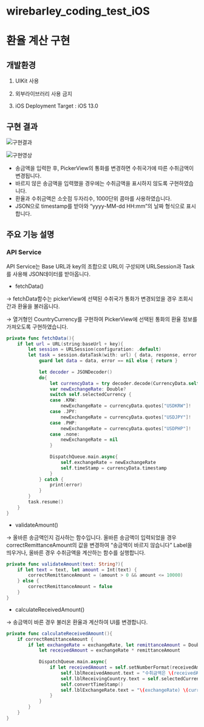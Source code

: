 # wirebarley_coding_test_iOS

# 환율 계산 구현

## 개발환경

1. UIKit 사용

2. 외부라이브러리 사용 금지

3. iOS Deployment Target : iOS 13.0

## 구현 결과  

![구현결과](https://github.com/Yeji-Jang1210/wirebarley_coding_test_iOS/assets/62092491/37182b3a-bfaa-4b5d-b31e-8e3f4631b80b)

![구현영상](https://github.com/Yeji-Jang1210/wirebarley_coding_test_iOS/assets/62092491/a5e8e1d9-23fe-40c0-9006-6be8f0ffaab0)


- 송금액을 입력한 후, PickerView의 통화를 변경하면 수취국가에 따른 수취금액이 변경됩니다.
- 바르지 않은 송금액을 입력했을 경우에는 수취금액을 표시하지 않도록 구현하였습니다.
- 환율과 수취금액은 소숫점 두자리수, 1000단위 콤마를 사용하였습니다.
- JSON으로 timestamp를 받아와 “yyyy-MM-dd HH:mm”의 날짜 형식으로 표시합니다.

## 주요 기능 설명

### API Service

API Service는 Base URL과 key의 조합으로 URL이 구성되며 URLSession과 Task를 사용해 JSON데이터를 받아옵니다.

- fetchData()

→ fetchData함수는 pickerView에 선택된 수취국가 통화가 변경되었을 경우 조회시간과 환율을 불러옵니다.

→ 열거형인 CountryCurrency를 구현하여 PickerView에 선택된 통화의 환율 정보를 가져오도록 구현하였습니다.

```swift
private func fetchData(){
    if let url = URL(string:baseUrl + key){
        let session = URLSession(configuration: .default)
        let task = session.dataTask(with: url) { data, response, error in
            guard let data = data, error == nil else { return }
            
            let decoder = JSONDecoder()
            do{
                let currencyData = try decoder.decode(CurrencyData.self, from: data)
                var newExchangeRate: Double?
                switch self.selectedCurrency {
                case .KRW:
                    newExchangeRate = currencyData.quotes["USDKRW"]!
                case .JPY:
                    newExchangeRate = currencyData.quotes["USDJPY"]!
                case .PHP:
                    newExchangeRate = currencyData.quotes["USDPHP"]!
                case .none:
                    newExchangeRate = nil
                }
                
                DispatchQueue.main.async{
                    self.exchangeRate = newExchangeRate
                    self.timeStamp = currencyData.timestamp
                }
            } catch {
                print(error)
            }
        }
        task.resume()
    }
}
```

- validateAmount()

→ 올바른 송금액인지 검사하는 함수입니다. 올바른 송금액이 입력되었을 경우 correctRemittanceAmount의 값을 변경하여 “송금액이 바르지 않습니다” Label을 띄우거나, 올바른 경우 수취금액을 계산하는 함수를 실행합니다.

```swift
private func validateAmount(text: String?){
    if let text = text, let amount = Int(text) {
        correctRemittanceAmount = (amount > 0 && amount <= 10000)
    } else {
        correctRemittanceAmount = false
    }
}
```

- calculateReceivedAmount()

→ 송금액이 바른 경우 불러온 환율과 계산하여 UI를 변경합니다.

```swift
private func calculateReceivedAmount(){
    if correctRemittanceAmount {
        if let exchangeRate = exchangeRate, let remittanceAmount = Double(txtFieldRemittanceAmount.text!) {
            let receivedAmount = exchangeRate * remittanceAmount
            
            DispatchQueue.main.async{
                if let receivedAmount = self.setNumberFormat(receivedAmount), let currency = self.selectedCurrency?.currency, let exchangeRate = self.setNumberFormat(exchangeRate) {
                    self.lblReceivedAmount.text = "수취금액은 \(receivedAmount) \(currency) 입니다."
                    self.lblReceivingCountry.text = self.selectedCurrency?.rawValue
                    self.convertTimeStamp()
                    self.lblExchangeRate.text = "\(exchangeRate) \(currency)"
                }
            }
        }
    }
}
```
